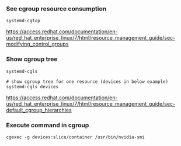 ### See cgroup resource consumption

```
systemd-cgtop
```

https://access.redhat.com/documentation/en-us/red_hat_enterprise_linux/7/html/resource_management_guide/sec-modifying_control_groups


### Show cgroup tree

```
systemd-cgls

# show cgroup tree for one resource (devices in below example)
systemd-cgls devices
```

https://access.redhat.com/documentation/en-us/red_hat_enterprise_linux/7/html/resource_management_guide/sec-default_cgroup_hierarchies


### Execute command in cgroup

```
cgexec -g devices:slice/container /usr/bin/nvidia-smi
```